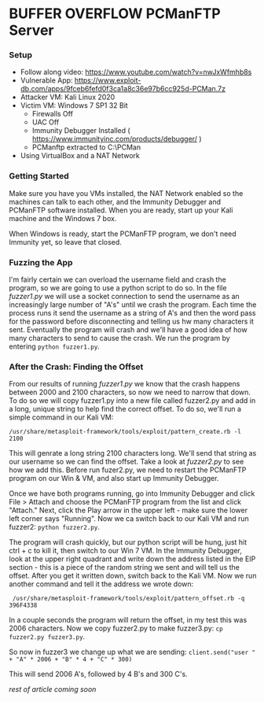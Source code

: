 # BUFFER OVERFLOW PCManFTP Server

### Setup
  - Follow along video: https://www.youtube.com/watch?v=nwJxWfmhb8s
  - Vulnerable App: https://www.exploit-db.com/apps/9fceb6fefd0f3ca1a8c36e97b6cc925d-PCMan.7z
  - Attacker VM: Kali Linux 2020
  - Victim VM: Windows 7 SP1 32 Bit
    - Firewalls Off
    - UAC Off
    - Immunity Debugger Installed ( https://www.immunityinc.com/products/debugger/ )
    - PCManftp extracted to C:\PCMan
  - Using VirtualBox and a NAT Network

### Getting Started
Make sure you have you VMs installed, the NAT Network enabled so the machines can talk to each other, and the Immunity Debugger and PCManFTP software installed. When you are ready, start up your Kali machine and the Windows 7 box. 

When Windows is ready, start the PCManFTP program, we don't need Immunity yet, so leave that closed.

### Fuzzing the App
I'm fairly certain we can overload the username field and crash the program, so we are going to use a python script to do so. In the file *fuzzer1.py* we will use a socket connection to send the username as an increasingly large number of "A's" until we crash the program. Each time the process runs it send the username as a string of A's and then the word pass for the password before disconnecting and telling us hw many characters it sent. Eventually the program will crash and we'll have a good idea of how many characters to send to cause the crash. We run the program by entering `python fuzzer1.py`.

### After the Crash: Finding the Offset
From our results of running *fuzzer1.py* we know that the crash happens between 2000 and 2100 characters, so now we need to narrow that down. To do so we will copy fuzzer1.py into a new file called fuzzer2.py and add in a long, unique string to help find the correct offset. To do so, we'll run a simple command in our Kali VM:

` /usr/share/metasploit-framework/tools/exploit/pattern_create.rb -l 2100 `

This will genrate a long string 2100 characters long. We'll send that string as our username so we can find the offset. Take a look at *fuzzer2.py* to see how we add this. Before run fuzer2.py, we need to restart the PCManFTP program on our Win & VM, and also start up Immunity Debugger.

Once we have both programs running, go into Immunity Debugger and click File > Attach and choose the PCManFTP program from the list and click "Attach." Next, click the Play arrow in the upper left - make sure the lower left corner says "Running". Now we ca switch back to our Kali VM and run fuzzer2: `python fuzzer2.py`.

The program will crash quickly, but our python script will be hung, just hit ctrl + c to kill it, then switch to our Win 7 VM. In the Immunity Debugger, look at the upper right quadrant and write down the address listed in the EIP section - this is a piece of the random string we sent and will tell us the offset. After you get it written down, switch back to the Kali VM. Now we run another command and tell it the address we wrote down:

` /usr/share/metasploit-framework/tools/exploit/pattern_offset.rb -q 396F4338`

In a couple seconds the program will return the offset, in my test this was 2006 characters. Now we copy fuzzer2.py to make fuzzer3.py:
`cp fuzzer2.py fuzzer3.py`.

So now in fuzzer3 we change up what we are sending:
`client.send("user " + "A" * 2006 + "B" * 4 + "C" * 300)`

This will send 2006 A's, followed by 4 B's and 300 C's.


*rest of article coming soon*




